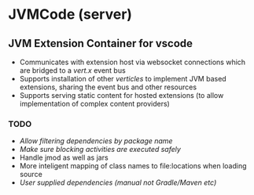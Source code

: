 # JVMCode (server)

## JVM Extension Container for vscode

- Communicates with extension host via websocket connections which are bridged to a _vert.x_ event bus
- Supports installation of other _verticles_ to implement JVM based extensions, sharing the event bus and other resources
- Supports serving static content for hosted extensions (to allow implementation of complex content providers)

### TODO
- _Allow filtering dependencies by package name_
- _Make sure blocking activities are executed safely_
- Handle jmod as well as jars
- More inteligent mapping of class names to file:locations when loading source
- _User supplied dependencies (manual not Gradle/Maven etc)_